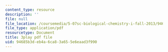 ```yaml
---
content_type: resource
description: ''
file: null
file_location: /coursemedia/5-07sc-biological-chemistry-i-fall-2013/94685b3deb4a6ca83a655e6eaad3f990_UrgmDSFBYlE.pdf
file_type: application/pdf
resourcetype: Document
title: 3play pdf file
uid: 94685b3d-eb4a-6ca8-3a65-5e6eaad3f990
---
```

